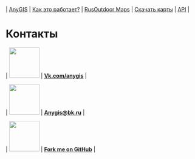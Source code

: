 | [AnyGIS][01] | [Как это работает?][02] | [RusOutdoor Maps][03] | [Скачать карты][04] | [API][05] |


[01]: https://nnngrach.github.io/AnyGIS_maps/index
[02]: https://nnngrach.github.io/AnyGIS_maps/Web/Html/Description_ru
[03]: https://nnngrach.github.io/AnyGIS_maps/Web/Html/RusOutdoor_ru
[04]: https://nnngrach.github.io/AnyGIS_maps/Web/Html/DownloadPage_ru
[05]: https://nnngrach.github.io/AnyGIS_maps/Web/Html/Api_ru



# Контакты


| <img src="https://nnngrach.github.io/AnyGIS_maps/Web/Img/icon_vk.png" width="80"/> | **[Vk.com/anygis][11]** |

| <img src="https://nnngrach.github.io/AnyGIS_maps/Web/Img/icon_email.png" width="80"/> | **[Anygis@bk.ru][12]** |

| <img src="https://nnngrach.github.io/AnyGIS_maps/Web/Img/icon_git.png" width="80"/> | **[Fork me on GitHub][14]** |







[11]: https://vk.com/anygis
[12]: mailto:anygis@bk.ru
[13]: https://nnngrach.github.io/AnyGIS_maps/Web/Html/Orux_ru
[14]: https://nnngrach.github.io/AnyGIS_maps/Web/Html/Osmand_ru



